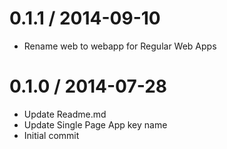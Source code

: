 
0.1.1 / 2014-09-10
==================

  * Rename web to webapp for Regular Web Apps

0.1.0 / 2014-07-28
==================

  * Update Readme.md
  * Update Single Page App key name
  * Initial commit

